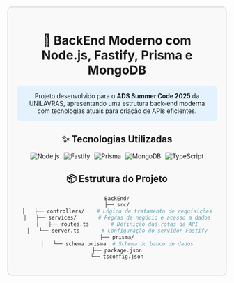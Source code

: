 <div align="center">
  <div style="border: 2px solid #ddd; border-radius: 10px; padding: 20px; max-width: 800px; margin: 0 auto; background-color: #f9f9f9;">
    
# 🚀 **BackEnd Moderno com Node.js, Fastify, Prisma e MongoDB**

<div style="background-color: #e3f2fd; padding: 15px; border-radius: 8px; margin: 15px 0;">
Projeto desenvolvido para o <strong>ADS Summer Code 2025</strong> da UNILAVRAS, apresentando uma estrutura back-end moderna com tecnologias atuais para criação de APIs eficientes.
</div>

## ✨ **Tecnologias Utilizadas**
<div style="display: flex; flex-wrap: wrap; gap: 10px; justify-content: center; margin: 15px 0;">
  <img src="https://img.shields.io/badge/Node.js-339933?style=for-the-badge&logo=nodedotjs&logoColor=white" alt="Node.js">
  <img src="https://img.shields.io/badge/Fastify-000000?style=for-the-badge&logo=fastify&logoColor=white" alt="Fastify">
  <img src="https://img.shields.io/badge/Prisma-2D3748?style=for-the-badge&logo=prisma&logoColor=white" alt="Prisma">
  <img src="https://img.shields.io/badge/MongoDB-47A248?style=for-the-badge&logo=mongodb&logoColor=white" alt="MongoDB">
  <img src="https://img.shields.io/badge/TypeScript-3178C6?style=for-the-badge&logo=typescript&logoColor=white" alt="TypeScript">
</div>

## 📦 **Estrutura do Projeto**
```bash
BackEnd/
├── src/
│   ├── controllers/    # Lógica de tratamento de requisições
│   ├── services/       # Regras de negócio e acesso a dados
│   ├── routes.ts       # Definição das rotas da API
│   └── server.ts       # Configuração do servidor Fastify
├── prisma/
│   └── schema.prisma  # Schema do banco de dados
├── package.json
└── tsconfig.json